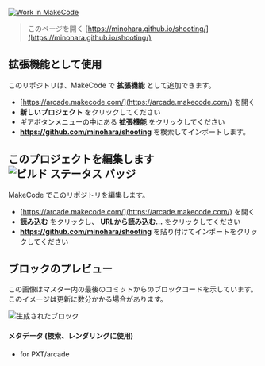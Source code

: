 [![Work in MakeCode](https://classroom.github.com/assets/work-in-make-code-c53f0c86300af1a64cdd5dc830e2509efd17c8cb483a722cacaee84d10eb8ec9.svg)](https://classroom.github.com/online_ide?assignment_repo_id=5357846&assignment_repo_type=AssignmentRepo)
 


> このページを開く [https://minohara.github.io/shooting/](https://minohara.github.io/shooting/)

## 拡張機能として使用

このリポジトリは、MakeCode で **拡張機能** として追加できます。

* [https://arcade.makecode.com/](https://arcade.makecode.com/) を開く
* **新しいプロジェクト** をクリックしてください
* ギアボタンメニューの中にある **拡張機能** をクリックしてください
* **https://github.com/minohara/shooting** を検索してインポートします。

## このプロジェクトを編集します ![ビルド ステータス バッジ](https://github.com/minohara/shooting/workflows/MakeCode/badge.svg)

MakeCode でこのリポジトリを編集します。

* [https://arcade.makecode.com/](https://arcade.makecode.com/) を開く
* **読み込む** をクリックし、 **URLから読み込む...** をクリックしてください
* **https://github.com/minohara/shooting** を貼り付けてインポートをクリックしてください

## ブロックのプレビュー

この画像はマスター内の最後のコミットからのブロックコードを示しています。
このイメージは更新に数分かかる場合があります。

![生成されたブロック](https://github.com/minohara/shooting/raw/master/.github/makecode/blocks.png)

#### メタデータ (検索、レンダリングに使用)

* for PXT/arcade
<script src="https://makecode.com/gh-pages-embed.js"></script><script>makeCodeRender("{{ site.makecode.home_url }}", "{{ site.github.owner_name }}/{{ site.github.repository_name }}");</script>
